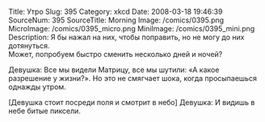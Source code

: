 Title: Утро 
Slug: 395 
Category: xkcd 
Date: 2008-03-18 19:46:39 
SourceNum: 395 
SourceTitle: Morning 
Image: /comics/0395.png 
MicroImage: /comics/0395_micro.png 
MiniImage: /comics/0395_mini.png 
Description: Я бы нажал на них, чтобы поправить, но не могу до них дотянуться.<br>Может, попробуем быстро сменить несколько дней и ночей? 

Девушка: Все мы видели Матрицу, все мы шутили: «А какое разрешение у жизни?». Но это не смягчает шока, когда просыпаешься однажды утром.

[Девушка стоит посреди поля и смотрит в небо]
Девушка: И видишь в небе битые пиксели.